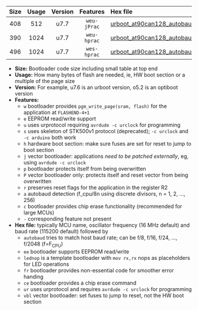 |Size|Usage|Version|Features|Hex file|
|:-:|:-:|:-:|:-:|:--|
|408|512|u7.7|`weu-jPrac`|[urboot_at90can128_autobaud_ee_lednop_fr_ce_ur_vbl.hex](https://raw.githubusercontent.com/stefanrueger/urboot.hex/main/mcus/at90can128/autobaud/urboot_at90can128_autobaud_ee_lednop_fr_ce_ur_vbl.hex)|
|390|1024|u7.7|`weu-hprac`|[urboot_at90can128_autobaud_ee_lednop_fr_ce_ur.hex](https://raw.githubusercontent.com/stefanrueger/urboot.hex/main/mcus/at90can128/autobaud/urboot_at90can128_autobaud_ee_lednop_fr_ce_ur.hex)|
|496|1024|u7.7|`wes-hprac`|[urboot_at90can128_autobaud_ee_lednop_fr_ce.hex](https://raw.githubusercontent.com/stefanrueger/urboot.hex/main/mcus/at90can128/autobaud/urboot_at90can128_autobaud_ee_lednop_fr_ce.hex)|

- **Size:** Bootloader code size including small table at top end
- **Usage:** How many bytes of flash are needed, ie, HW boot section or a multiple of the page size
- **Version:** For example, u7.6 is an urboot version, o5.2 is an optiboot version
- **Features:**
  + `w` bootloader provides `pgm_write_page(sram, flash)` for the application at `FLASHEND-4+1`
  + `e` EEPROM read/write support
  + `u` uses urprotocol requiring `avrdude -c urclock` for programming
  + `s` uses skeleton of STK500v1 protocol (deprecated); `-c urclock` and `-c arduino` both work
  + `h` hardware boot section: make sure fuses are set for reset to jump to boot section
  + `j` vector bootloader: applications *need to be patched externally*, eg, using `avrdude -c urclock`
  + `p` bootloader protects itself from being overwritten
  + `P` vector bootloader only: protects itself and reset vector from being overwritten
  + `r` preserves reset flags for the application in the register R2
  + `a` autobaud detection (f_cpu/8n using discrete divisors, n = 1, 2, ..., 256)
  + `c` bootloader provides chip erase functionality (recommended for large MCUs)
  + `-` corresponding feature not present
- **Hex file:** typically MCU name, oscillator frequency (16 MHz default) and baud rate (115200 default) followed by
  + `autobaud` tries to match host baud rate; can be f/8, f/16, f/24, ..., f/2048 (f=F<sub>CPU</sub>)
  + `ee` bootloader supports EEPROM read/write
  + `lednop` is a template bootloader with `mov rx,rx` nops as placeholders for LED operations
  + `fr` bootloader provides non-essential code for smoother error handing
  + `ce` bootloader provides a chip erase command
  + `ur` uses urprotocol and requires `avrdude -c urclock` for programming
  + `vbl` vector bootloader: set fuses to jump to reset, not the HW boot section
